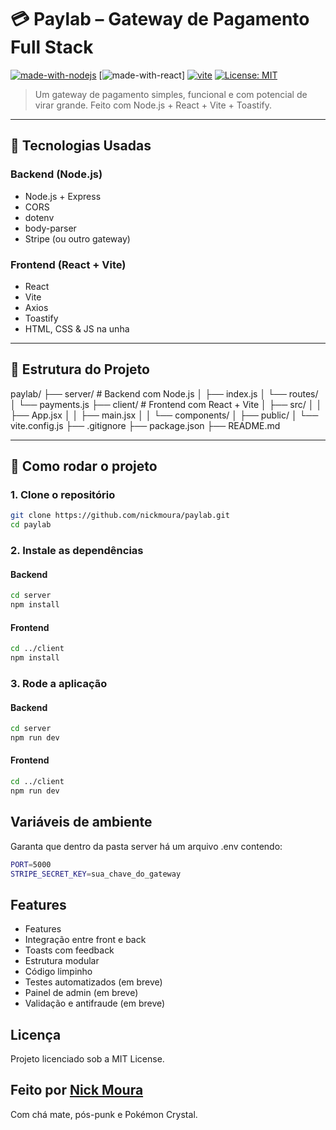 # 💳 Paylab – Gateway de Pagamento Full Stack

[![made-with-nodejs](https://img.shields.io/badge/Backend-Node.js-green?style=flat&logo=node.js)](https://nodejs.org/)
[![made-with-react](https://img.shields.io/badge/Frontend-React-blue?style=flat&logo=react)]
[![vite](https://img.shields.io/badge/Bundler-Vite-646CFF?style=flat&logo=vite)](https://vitejs.dev/)
[![License: MIT](https://img.shields.io/badge/license-MIT-yellow.svg)](LICENSE)

> Um gateway de pagamento simples, funcional e com potencial de virar grande. Feito com Node.js + React + Vite + Toastify.

---

## 🧠 Tecnologias Usadas

### Backend (Node.js)
- Node.js + Express
- CORS
- dotenv
- body-parser
- Stripe (ou outro gateway)

### Frontend (React + Vite)
- React
- Vite
- Axios
- Toastify
- HTML, CSS & JS na unha

---

## 📁 Estrutura do Projeto

paylab/
├── server/ # Backend com Node.js 
│ ├── index.js 
│ └── routes/ 
│ └── payments.js 
├── client/ # Frontend com React + Vite 
│ ├── src/ 
│ │ ├── App.jsx 
│ │ ├── main.jsx 
│ │ └── components/ 
│ ├── public/ 
│ └── vite.config.js 
├── .gitignore 
├── package.json 
├── README.md

---

## 🚀 Como rodar o projeto

### 1. Clone o repositório

```bash
git clone https://github.com/nickmoura/paylab.git
cd paylab 
```

### 2. Instale as dependências

#### Backend

```bash
cd server
npm install
```
#### Frontend
```bash
cd ../client
npm install
```

### 3. Rode a aplicação

#### Backend

```bash
cd server
npm run dev
```

#### Frontend

```bash
cd ../client
npm run dev
```

## Variáveis de ambiente

Garanta que dentro da pasta server há um arquivo .env contendo:

```bash
PORT=5000
STRIPE_SECRET_KEY=sua_chave_do_gateway
```

## Features
- Features
- Integração entre front e back
- Toasts com feedback
- Estrutura modular
- Código limpinho
- Testes automatizados (em breve)
- Painel de admin (em breve)
- Validação e antifraude (em breve)

 ## Licença

 Projeto licenciado sob a MIT License.

 ## Feito por [Nick Moura](https://github.com/nickmoura/)

Com chá mate, pós-punk e Pokémon Crystal.